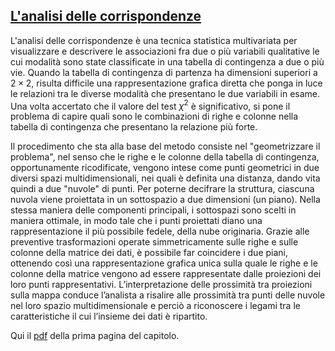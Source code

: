 ## [L'analisi delle corrispondenze](https://github.com/UniprJRC/DSconMATLAB/tree/main/matlabfiles/capCorrispondenze/Pagina1Corrispondenze.pdf) ##

L'analisi delle corrispondenze è una tecnica statistica multivariata per visualizzare e descrivere le associazioni fra due o più variabili qualitative le cui modalità sono state classificate in una tabella di contingenza a due o più vie.
Quando la tabella di contingenza di partenza ha dimensioni superiori a $2 \times 2$, risulta difficile una rappresentazione grafica diretta che ponga in luce le relazioni tra le diverse modalità che presentano le due variabili in esame.
Una volta accertato che il valore del test $\chi^2$ è significativo, si pone il problema di capire quali sono le combinazioni di righe e colonne nella tabella di contingenza che presentano la relazione più forte.

Il procedimento che sta alla base del metodo consiste nel "geometrizzare il problema", nel senso che le righe e le colonne della tabella di contingenza, opportunamente ricodificate, vengono intese come punti geometrici in due diversi
spazi multidimensionali, nei quali è definita una distanza, dando vita quindi
a due "nuvole" di punti. Per poterne decifrare la struttura, ciascuna nuvola
viene proiettata in un sottospazio a due dimensioni (un piano). Nella stessa maniera delle componenti principali, i sottospazi
sono scelti in maniera ottimale, in modo tale che i punti proiettati diano
una rappresentazione il più possibile fedele, della nube originaria. Grazie
alle preventive trasformazioni operate simmetricamente sulle righe e sulle
colonne della matrice dei dati, è possibile far coincidere i due piani, ottenendo così una rappresentazione grafica unica sulla quale le righe e le colonne della matrice vengono ad essere rappresentate dalle proiezioni dei loro punti rappresentativi. L’interpretazione delle prossimità tra proiezioni sulla mappa conduce l’analista a risalire alle prossimità tra punti delle nuvole nel loro spazio
multidimensionale e perciò a riconoscere i legami tra le caratteristiche il cui
l’insieme dei dati è ripartito.



Qui il [pdf](https://github.com/UniprJRC/DSconMATLAB/tree/main/matlabfiles/capCorrispondenze/Pagina1Corrispondenze.pdf) della prima pagina del capitolo.

